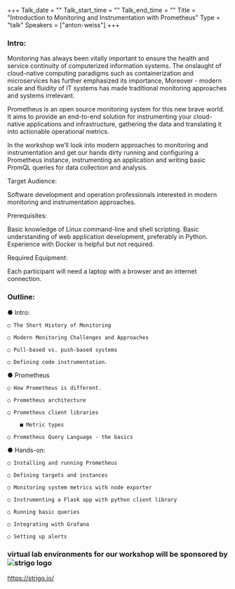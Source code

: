 +++
Talk_date = ""
Talk_start_time = ""
Talk_end_time = ""
Title = "Introduction to Monitoring and Instrumentation with Prometheus"
Type = "talk"
Speakers = ["anton-weiss"]
+++

### Intro:

Monitoring has always been vitally important to ensure the health and service continuity of
computerized information systems. The onslaught of cloud-native computing paradigms such as
containerization and microservices has further emphasized its importance, Moreover - modern
scale and fluidity of IT systems has made traditional monitoring approaches and systems
irrelevant.

Prometheus is an open source monitoring system for this new brave world. It aims to provide an
end-to-end solution for instrumenting your cloud-native applications and infrastructure, gathering
the data and translating it into actionable operational metrics.

In the workshop we’ll look into modern approaches to monitoring and instrumentation and get
our hands dirty running and configuring a Prometheus instance, instrumenting an application
and writing basic PromQL queries for data collection and analysis.

Target Audience:

Software development and operation professionals interested in modern monitoring and
instrumentation approaches.

Prerequisites:

Basic knowledge of Linux command-line and shell scripting. Basic understanding of web
application development, preferably in Python. Experience with Docker is helpful but not
required.

Required Equipment:

Each participant will need a laptop with a browser and an internet connection.

### Outline:

● Intro:

    ○ The Short History of Monitoring

    ○ Modern Monitoring Challenges and Approaches

    ○ Pull-based vs. push-based systems

    ○ Defining code instrumentation.

● Prometheus

    ○ How Prometheus is different.

    ○ Prometheus architecture

    ○ Prometheus client libraries

        ■ Metric types

    ○ Prometheus Query Language - the basics

● Hands-on:

    ○ Installing and running Prometheus

    ○ Defining targets and instances

    ○ Monitoring system metrics with node exporter

    ○ Instrumenting a Flask app with python client library

    ○ Running basic queries

    ○ Integrating with Grafana

    ○ Setting up alerts

### virtual lab environments for our workshop will be sponsored by ![strigo logo](https://strigo.io/wp-content/uploads/2018/06/strigo-logo.svg)
https://strigo.io/ 
